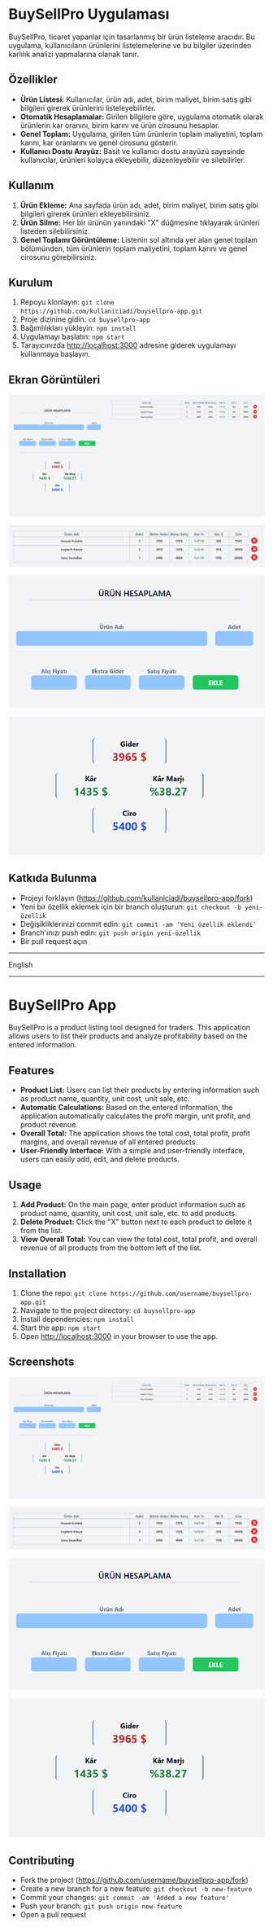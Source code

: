 # BuySellPro Uygulaması

BuySellPro, ticaret yapanlar için tasarlanmış bir ürün listeleme aracıdır. Bu uygulama, kullanıcıların ürünlerini listelemelerine ve bu bilgiler üzerinden karlılık analizi yapmalarına olanak tanır.

## Özellikler

- **Ürün Listesi:** Kullanıcılar, ürün adı, adet, birim maliyet, birim satış gibi bilgileri girerek ürünlerini listeleyebilirler.
- **Otomatik Hesaplamalar:** Girilen bilgilere göre, uygulama otomatik olarak ürünlerin kar oranını, birim karını ve ürün cirosunu hesaplar.
- **Genel Toplam:** Uygulama, girilen tüm ürünlerin toplam maliyetini, toplam karını, kar oranlarını ve genel cirosunu gösterir.
- **Kullanıcı Dostu Arayüz:** Basit ve kullanıcı dostu arayüzü sayesinde kullanıcılar, ürünleri kolayca ekleyebilir, düzenleyebilir ve silebilirler.

## Kullanım

1. **Ürün Ekleme:** Ana sayfada ürün adı, adet, birim maliyet, birim satış gibi bilgileri girerek ürünleri ekleyebilirsiniz.
2. **Ürün Silme:** Her bir ürünün yanındaki "X" düğmesine tıklayarak ürünleri listeden silebilirsiniz.
3. **Genel Toplamı Görüntüleme:** Listenin sol altında yer alan genel toplam bölümünden, tüm ürünlerin toplam maliyetini, toplam karını ve genel cirosunu görebilirsiniz.

## Kurulum

1. Repoyu klonlayın: `git clone https://github.com/kullaniciadi/buysellpro-app.git`
2. Proje dizinine gidin: `cd buysellpro-app`
3. Bağımlılıkları yükleyin: `npm install`
4. Uygulamayı başlatın: `npm start`
5. Tarayıcınızda [http://localhost:3000](http://localhost:3000) adresine giderek uygulamayı kullanmaya başlayın.

## Ekran Görüntüleri

![Ana Ekran](https://github.com/kartalgules/BuySellPro/blob/main/assets/Ana%20Ekran.png)

![Ürün Listesi](https://github.com/kartalgules/BuySellPro/blob/main/assets/Liste.png)

![Ürün Ekleme Formu](https://github.com/kartalgules/BuySellPro/blob/main/assets/%C3%9Cr%C3%BCn%20Ekleme%20Formu.png)

![Genel Toplam](https://github.com/kartalgules/BuySellPro/blob/main/assets/Genel%20Toplam.png)

## Katkıda Bulunma

- Projeyi forklayın (https://github.com/kullaniciadi/buysellpro-app/fork)
- Yeni bir özellik eklemek için bir branch oluşturun: `git checkout -b yeni-özellik`
- Değişikliklerinizi commit edin: `git commit -am 'Yeni özellik eklendi'`
- Branch'ınızı push edin: `git push origin yeni-özellik`
- Bir pull request açın

<hr>
                                      English
<hr>

# BuySellPro App

BuySellPro is a product listing tool designed for traders. This application allows users to list their products and analyze profitability based on the entered information.

## Features

- **Product List:** Users can list their products by entering information such as product name, quantity, unit cost, unit sale, etc.
- **Automatic Calculations:** Based on the entered information, the application automatically calculates the profit margin, unit profit, and product revenue.
- **Overall Total:** The application shows the total cost, total profit, profit margins, and overall revenue of all entered products.
- **User-Friendly Interface:** With a simple and user-friendly interface, users can easily add, edit, and delete products.

## Usage

1. **Add Product:** On the main page, enter product information such as product name, quantity, unit cost, unit sale, etc. to add products.
2. **Delete Product:** Click the "X" button next to each product to delete it from the list.
3. **View Overall Total:** You can view the total cost, total profit, and overall revenue of all products from the bottom left of the list.

## Installation

1. Clone the repo: `git clone https://github.com/username/buysellpro-app.git`
2. Navigate to the project directory: `cd buysellpro-app`
3. Install dependencies: `npm install`
4. Start the app: `npm start`
5. Open [http://localhost:3000](http://localhost:3000) in your browser to use the app.

## Screenshots

![Home Screen](https://github.com/kartalgules/BuySellPro/blob/main/assets/Ana%20Ekran.png)

![Product List](https://github.com/kartalgules/BuySellPro/blob/main/assets/Liste.png)

![Add Product Form](https://github.com/kartalgules/BuySellPro/blob/main/assets/%C3%9Cr%C3%BCn%20Ekleme%20Formu.png)

![Overall Total](https://github.com/kartalgules/BuySellPro/blob/main/assets/Genel%20Toplam.png)

## Contributing

- Fork the project (https://github.com/username/buysellpro-app/fork)
- Create a new branch for a new feature: `git checkout -b new-feature`
- Commit your changes: `git commit -am 'Added a new feature'`
- Push your branch: `git push origin new-feature`
- Open a pull request
